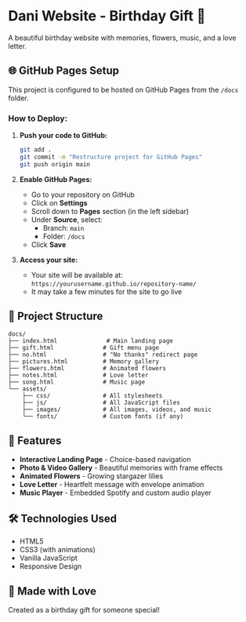 # Dani Website - Birthday Gift 🎁

A beautiful birthday website with memories, flowers, music, and a love letter.

## 🌐 GitHub Pages Setup

This project is configured to be hosted on GitHub Pages from the `/docs` folder.

### How to Deploy:

1. **Push your code to GitHub:**
   ```bash
   git add .
   git commit -m "Restructure project for GitHub Pages"
   git push origin main
   ```

2. **Enable GitHub Pages:**
   - Go to your repository on GitHub
   - Click on **Settings**
   - Scroll down to **Pages** section (in the left sidebar)
   - Under **Source**, select:
     - Branch: `main`
     - Folder: `/docs`
   - Click **Save**

3. **Access your site:**
   - Your site will be available at: `https://yourusername.github.io/repository-name/`
   - It may take a few minutes for the site to go live

## 📁 Project Structure

```
docs/
├── index.html              # Main landing page
├── gift.html              # Gift menu page
├── no.html                # "No thanks" redirect page
├── pictures.html          # Memory gallery
├── flowers.html           # Animated flowers
├── notes.html             # Love letter
├── song.html              # Music page
└── assets/
    ├── css/               # All stylesheets
    ├── js/                # All JavaScript files
    ├── images/            # All images, videos, and music
    └── fonts/             # Custom fonts (if any)
```

## 🎨 Features

- **Interactive Landing Page** - Choice-based navigation
- **Photo & Video Gallery** - Beautiful memories with frame effects
- **Animated Flowers** - Growing stargazer lilies
- **Love Letter** - Heartfelt message with envelope animation
- **Music Player** - Embedded Spotify and custom audio player

## 🛠️ Technologies Used

- HTML5
- CSS3 (with animations)
- Vanilla JavaScript
- Responsive Design

## 💝 Made with Love

Created as a birthday gift for someone special!

